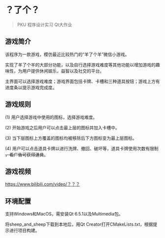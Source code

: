 # ？了个？

> PKU 程序设计实习 Qt大作业

## 游戏简介
该程序为一款游戏，模仿最近比较热门的“羊了个羊”微信小游戏。

实现了羊了个羊的大部分功能，以及自行选择游戏难度等其他功能以增加游戏的趣味性，为用户提供休闲娱乐，益智以及社交的平台。

主界面可以选择游戏难度；游戏界面包括卡牌、卡槽和三种道具按钮；游戏上方有进度条以提示游戏完成度。

## 游戏规则
(1) 用户选择游戏中使用的图标，选择游戏难度。

(2) 开始游戏之后用户可以点击最上层的图标并加入卡槽中。

(3) 当下层图标上方覆盖的图标均被移除后下方图标变为最上层图标。

(4) 用户可以点击道具卡牌以进行洗牌、撤回、破坏等，道具卡牌使用次数有限制 ~~，看广告可获得道具~~。

## 游戏视频
https://www.bilibili.com/video/？？？

## 环境配置
支持Windows和MacOS，需安装Qt 6.5.1以及Multimedia包。

将sheep_and_sheep下载到本地后，用Qt Creator打开CMakeLists.txt，根据提示进行项目构建。
